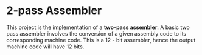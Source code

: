 # 2-pass Assembler
This project is the implementation of a **two-pass assembler**. 
A basic two pass assembler involves the conversion of a given assembly code to its corresponding machine code. 
This is a 12 - bit assembler, hence the output machine code will have 12 bits.
